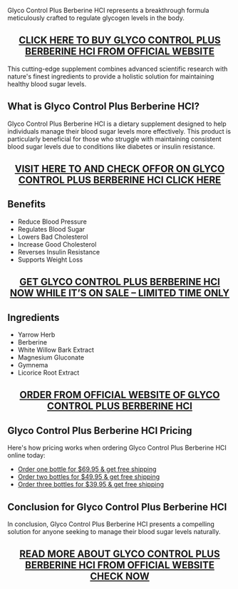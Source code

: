<p>Glyco Control Plus Berberine HCI represents a breakthrough formula meticulously crafted to regulate glycogen levels in the body.</p>
<h2 style="text-align: center;"><a href="https://sale365day.com/get-glyco-control-berberine">CLICK HERE TO BUY GLYCO CONTROL PLUS BERBERINE HCI FROM OFFICIAL WEBSITE</a></h2>
<p>This cutting-edge supplement combines advanced scientific research with nature's finest ingredients to provide a holistic solution for maintaining healthy blood sugar levels.</p>
<h2 style="text-align: left;">What is Glyco Control Plus Berberine HCI?</h2>
<p style="text-align: left;">Glyco Control Plus Berberine HCI is a dietary supplement designed to help individuals manage their blood sugar levels more effectively. This product is particularly beneficial for those who struggle with maintaining consistent blood sugar levels due to conditions like diabetes or insulin resistance.</p>
<h2 style="text-align: center;"><a href="https://sale365day.com/get-glyco-control-berberine">VISIT HERE TO AND CHECK OFFOR ON GLYCO CONTROL PLUS BERBERINE HCI CLICK HERE</a></h2>
<h2 style="text-align: left;">Benefits</h2>
<ul style="text-align: left;">
<li>Reduce Blood Pressure</li>
<li>Regulates Blood Sugar</li>
<li>Lowers Bad Cholesterol</li>
<li>Increase Good Cholesterol</li>
<li>Reverses Insulin Resistance</li>
<li>Supports Weight Loss</li>
</ul>
<h2 style="text-align: center;"><a href="https://sale365day.com/get-glyco-control-berberine">GET GLYCO CONTROL PLUS BERBERINE HCI NOW WHILE IT&rsquo;S ON SALE &ndash; LIMITED TIME ONLY</a></h2>
<h2 style="text-align: left;">Ingredients</h2>
<ul style="text-align: left;">
<li>Yarrow Herb</li>
<li>Berberine</li>
<li>White Willow Bark Extract</li>
<li>Magnesium Gluconate</li>
<li>Gymnema</li>
<li>Licorice Root Extract</li>
</ul>
<h2 style="text-align: center;"><a href="https://sale365day.com/get-glyco-control-berberine">ORDER FROM OFFICIAL WEBSITE OF GLYCO CONTROL PLUS BERBERINE HCI</a></h2>
<h2 style="text-align: left;">Glyco Control Plus Berberine HCI Pricing</h2>
<p style="text-align: left;">Here's how pricing works when ordering Glyco Control Plus Berberine HCI online today:</p>
<ul style="text-align: left;">
<li><a href="https://sale365day.com/get-glyco-control-berberine">Order one bottle for $69.95 &amp; get free shipping</a></li>
<li><a href="https://sale365day.com/get-glyco-control-berberine">Order two bottles for $49.95 &amp; get free shipping</a></li>
<li><a href="https://sale365day.com/get-glyco-control-berberine">Order three bottles for $39.95 &amp; get free shipping</a></li>
</ul>
<h2 style="text-align: left;">Conclusion for Glyco Control Plus Berberine HCI</h2>
<p style="text-align: left;">In conclusion, Glyco Control Plus Berberine HCI presents a compelling solution for anyone seeking to manage their blood sugar levels naturally.</p>
<h2 style="text-align: center;"><a href="https://sale365day.com/get-glyco-control-berberine">READ MORE ABOUT GLYCO CONTROL PLUS BERBERINE HCI FROM OFFICIAL WEBSITE CHECK NOW</a></h2>
